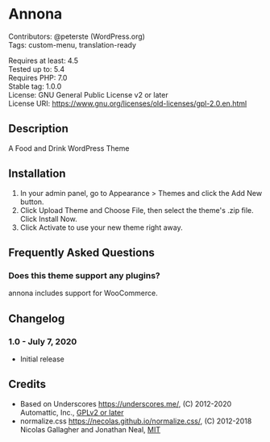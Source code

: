 # Annona 

Contributors: @peterste (WordPress.org)  
Tags: custom-menu, translation-ready  

Requires at least: 4.5  
Tested up to: 5.4  
Requires PHP: 7.0  
Stable tag: 1.0.0  
License: GNU General Public License v2 or later  
License URI: https://www.gnu.org/licenses/old-licenses/gpl-2.0.en.html  

## Description 

A Food and Drink WordPress Theme

## Installation

1. In your admin panel, go to Appearance > Themes and click the Add New button.
2. Click Upload Theme and Choose File, then select the theme's .zip file. Click Install Now.
3. Click Activate to use your new theme right away.

## Frequently Asked Questions

### Does this theme support any plugins?

annona includes support for WooCommerce.

## Changelog 

### 1.0 - July 7, 2020
* Initial release

## Credits

* Based on Underscores https://underscores.me/, (C) 2012-2020 Automattic, Inc., [GPLv2 or later](https://www.gnu.org/licenses/gpl-2.0.html)
* normalize.css https://necolas.github.io/normalize.css/, (C) 2012-2018 Nicolas Gallagher and Jonathan Neal, [MIT](https://opensource.org/licenses/MIT)
